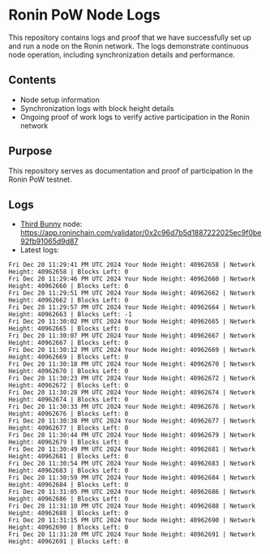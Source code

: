 # Ronin PoW Node Logs

This repository contains logs and proof that we have successfully set up and run a node on the Ronin network. The logs demonstrate continuous node operation, including synchronization details and performance.

## Contents

- Node setup information
- Synchronization logs with block height details
- Ongoing proof of work logs to verify active participation in the Ronin network

## Purpose

This repository serves as documentation and proof of participation in the Ronin PoW testnet.

## Logs

- [Third Bunny](https://thirdbunny.xyz/) node: https://app.roninchain.com/validator/0x2c96d7b5d1887222025ec9f0be92fb91065d9d87
- Latest logs:
```
Fri Dec 20 11:29:41 PM UTC 2024 Your Node Height: 40962658 | Network Height: 40962658 | Blocks Left: 0
Fri Dec 20 11:29:46 PM UTC 2024 Your Node Height: 40962660 | Network Height: 40962660 | Blocks Left: 0
Fri Dec 20 11:29:51 PM UTC 2024 Your Node Height: 40962662 | Network Height: 40962662 | Blocks Left: 0
Fri Dec 20 11:29:57 PM UTC 2024 Your Node Height: 40962664 | Network Height: 40962663 | Blocks Left: -1
Fri Dec 20 11:30:02 PM UTC 2024 Your Node Height: 40962665 | Network Height: 40962665 | Blocks Left: 0
Fri Dec 20 11:30:07 PM UTC 2024 Your Node Height: 40962667 | Network Height: 40962667 | Blocks Left: 0
Fri Dec 20 11:30:12 PM UTC 2024 Your Node Height: 40962669 | Network Height: 40962669 | Blocks Left: 0
Fri Dec 20 11:30:18 PM UTC 2024 Your Node Height: 40962670 | Network Height: 40962670 | Blocks Left: 0
Fri Dec 20 11:30:23 PM UTC 2024 Your Node Height: 40962672 | Network Height: 40962672 | Blocks Left: 0
Fri Dec 20 11:30:28 PM UTC 2024 Your Node Height: 40962674 | Network Height: 40962674 | Blocks Left: 0
Fri Dec 20 11:30:33 PM UTC 2024 Your Node Height: 40962676 | Network Height: 40962676 | Blocks Left: 0
Fri Dec 20 11:30:38 PM UTC 2024 Your Node Height: 40962677 | Network Height: 40962677 | Blocks Left: 0
Fri Dec 20 11:30:44 PM UTC 2024 Your Node Height: 40962679 | Network Height: 40962679 | Blocks Left: 0
Fri Dec 20 11:30:49 PM UTC 2024 Your Node Height: 40962681 | Network Height: 40962681 | Blocks Left: 0
Fri Dec 20 11:30:54 PM UTC 2024 Your Node Height: 40962683 | Network Height: 40962683 | Blocks Left: 0
Fri Dec 20 11:30:59 PM UTC 2024 Your Node Height: 40962684 | Network Height: 40962684 | Blocks Left: 0
Fri Dec 20 11:31:05 PM UTC 2024 Your Node Height: 40962686 | Network Height: 40962686 | Blocks Left: 0
Fri Dec 20 11:31:10 PM UTC 2024 Your Node Height: 40962688 | Network Height: 40962688 | Blocks Left: 0
Fri Dec 20 11:31:15 PM UTC 2024 Your Node Height: 40962690 | Network Height: 40962690 | Blocks Left: 0
Fri Dec 20 11:31:20 PM UTC 2024 Your Node Height: 40962691 | Network Height: 40962691 | Blocks Left: 0
```
